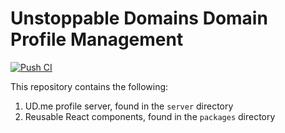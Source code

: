# Unstoppable Domains Domain Profile Management

[![Push CI](https://github.com/unstoppabledomains/domain-profiles/actions/workflows/push.yml/badge.svg)](https://github.com/unstoppabledomains/domain-profiles/actions/workflows/push.yml)

This repository contains the following:

1. UD.me profile server, found in the `server` directory
1. Reusable React components, found in the `packages` directory

